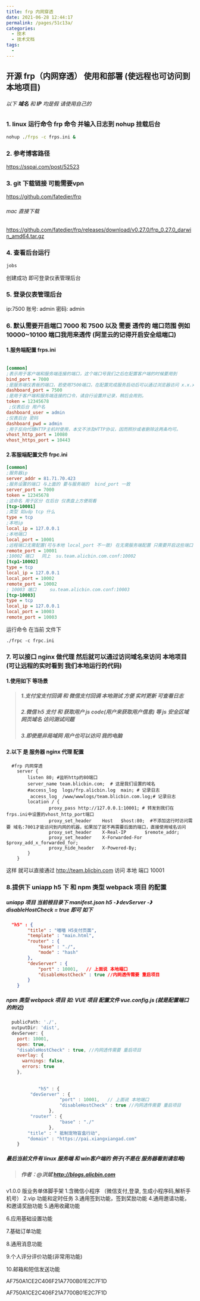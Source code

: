 ```yaml
---
title: frp 内网穿透
date: 2021-06-28 12:44:17
permalink: /pages/51c13a/
categories:
  - 技术
  - 技术文档
tags:
  - 
---
```

## 开源 frp（内网穿透） 使用和部署 (使远程也可访问到本地项目)

###### 以下 **域名** 和 **IP** 均是假 请使用自己的
### 1. linux 运行命令 frp 命令 并输入日志到 nohup  挂载后台
```cmd
nohup ./frps -c frps.ini &
```

###  2. 参考博客路径
https://sspai.com/post/52523

### 3. git 下载链接 可能需要vpn  
https://github.com/fatedier/frp

###### mac 直接下载

https://github.com/fatedier/frp/releases/download/v0.27.0/frp_0.27.0_darwin_amd64.tar.gz

### 4. 查看后台运行
```cmd
jobs
```
创建成功 即可登录仪表管理后台
### 5. 登录仪表管理后台 
ip:7500
账号: admin
密码: admin

### 6. 默认需要开启端口  7000 和 7500 以及 需要 透传的  端口范围  例如  10000~10100 端口我用来透传 (阿里云的记得开启安全组端口)


####     1.服务端配置  frps.ini
```ini

[common]
;表示用于客户端和服务端连接的端口，这个端口号我们之后在配置客户端的时候要用到
bind_port = 7000 
;是服务端仪表板的端口，若使用7500端口，在配置完成服务启动后可以通过浏览器访问 x.x.x.x:7500 （其中x.x.x.x为VPS的IP）查看frp服务运行信息。
dashboard_port = 7500 
;是用于客户端和服务端连接的口令，请自行设置并记录，稍后会用到。
token = 12345678  
 ;仪表后台 用户名
dashboard_user = admin 
;仪表后台 密码
dashboard_pwd = admin   
;用于反向代理HTTP主机时使用，本文不涉及HTTP协议，因而照抄或者删除这两条均可。
vhost_http_port = 10080 
vhost_https_port = 10443 

```
#### 	2.客服端配置文件 frpc.ini
```ini
[common]
;服务器ip  
server_addr = 81.71.70.423
;服务设置的端口 与上面的 要与服务端的  bind_port 一致
server_port = 7000
token = 12345678
;这命名 用于区分 在后台 仪表盘上方便观看
[tcp-10001]
;类型 如udp tcp 什么
type = tcp
;本地ip
local_ip = 127.0.0.1           
;本地端口 
local_port = 10001
;远程端口无需配置(可与本地 local_port 不一致) 在无需服务端配置 只需要开启这些端口 防火墙
remote_port = 10001  
;10002 端口   同上  su.team.alicbin.com.conf:10002
[tcp1-10002]
type = tcp
local_ip = 127.0.0.1           
local_port = 10002
remote_port = 10002  
; 10003 端口     su.team.alicbin.com.conf:10003
[tcp-10003]
type = tcp
local_ip = 127.0.0.1           
local_port = 10003
remote_port = 10003
```

运行命令  在当前 文件下

```shell
./frpc -c frpc.ini
```



###  7. 可以接口 nginx 做代理 然后就可以通过访问域名来访问 本地项目(可让远程的实时看到 我们本地运行的代码)

  ####     1.使用如下 等场景
>  ##### 1.支付宝支付回调 和 微信支付回调 本地测试 方便 实时更新 可查看日志
>  ##### 2.微信 h5 支付 和 获取用户 js code(用户来获取用户信息)  等 js 安全区域 网页域名 访问测试问题 
>  ##### 3.即使是非局域网 用户也可以访问 我的电脑

  ####    2.以下 是 服务器 nginx 代理 配置
```nginx
  #frp 内网穿透
    server {
		listen 80; #监听http的80端口
		server_name team.blicbin.com;  # 这是我们设置的域名
		#access_log  logs/frp.alicbin.log  main; # 记录日志
		 access_log  /www/wwwlogs/team.blicbin.com.log;# 记录日志
		location / {
				proxy_pass http://127.0.0.1:10001; # 转发到我们在frps.ini中设置的vhost_http_port端口
				proxy_set_header    Host   $host:80;  #不添加这行时访问需要 域名:7001才能访问到内网的机器，如果加了就不再需要后面的端口，直接使用域名访问
				proxy_set_header    X-Real-IP       $remote_addr;
				proxy_set_header    X-Forwarded-For $proxy_add_x_forwarded_for;
				proxy_hide_header   X-Powered-By;
		}
	}
```
这样 就可以直接通过  http://team.blicbin.com 访问 本地 端口 10001 

### 8.提供下 uniapp h5 下 和 npm 类型 webpack 项目 的配置
##### uniapp 项目  当前根目录下  manifest.json   h5 -》 devServer -》 disableHostCheck = true 即可  如下
```json
  "h5" : {
        "title" : "喵喵 H5支付页面",
        "template" : "main.html",
        "router" : {
            "base" : "./",
            "mode" : "hash"
        },
        "devServer" : {
            "port" : 10001,   // 上面说 本地端口
            "disableHostCheck" : true //内网透传需要 重启项目
        }
    }
```
#####  npm 类型 webpack 项目 如: VUE 项目  配置文件 vue.config.js (就是配置端口的附近)
```js
  publicPath: './',
  outputDir: 'dist',
  devServer: {
    port: 10001,
    open: true,
    "disableHostCheck" : true, //内网透传需要 重启项目
    overlay: {
      warnings: false,
      errors: true
    },
        
        
            "h5" : {
		 "devServer" : {
		            "port" : 10001,   // 上面说 本地端口
		            "disableHostCheck" : true //内网透传需要 重启项目
		        },
		 "router" : {
		            "base" : "./"
		        },
        "title" : " 抵制宠物盲盒行动",
        "domain" : "https://pai.xiangxiangad.com"
    }
```


##### 最后当前文件有 linux 服务端 和 win客户端的 例子(不是在 服务器看到请忽略)

> ##### 作者：@洪斌 http://blogs.alicbin.com

v1.0.0 版业务单体脚手架
1.含微信小程序 （微信支付,登录, 生成小程序码,解析手机号）
2.vip 功能和定时任务
3.通用签到功能，签到奖励功能
4.通用邀请功能，和邀请奖励功能
5.通用收藏功能

6.应用基础设置功能

7.基础订单功能

8.通用消息功能

9.个人评分评价功能(非常用功能)

10.邮箱和短信发送功能

AF750A1CE2C406F21A7700B01E2C7F1D

AF750A1CE2C406F21A7700B01E2C7F1D
